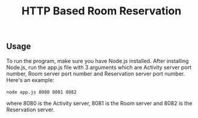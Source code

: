 <div align="center" >

# **HTTP Based Room Reservation** 
<br>
</div>

## Usage
To run the program, make sure you have Node.js installed. After installing Node.js, run the app.js file with 3 arguments which are Activity server port number, Room server port number and Reservation server port number. Here's an example:<br><br>
`node app.js 8080 8081 8082`

where 8080 is the Activity server, 8081 is the Room server and 8082 is the Reservation server.
